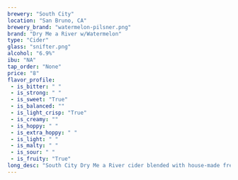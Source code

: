 ```yaml
---
brewery: "South City"
location: "San Bruno, CA"
brewery_brand: "watermelon-pilsner.png"
brand: "Dry Me a River w/Watermelon"
type: "Cider"
glass: "snifter.png"
alcohol: "6.9%"
ibu: "NA"
tap_order: "None"
price: "8"
flavor_profile:
 - is_bitter: " "
 - is_strong: " "
 - is_sweet: "True"
 - is_balanced: ""
 - is_light_crisp: "True"
 - is_creamy: ""
 - is_hoppy: " "
 - is_extra_hoppy: " "
 - is_light: " "
 - is_malty: " "
 - is_sour: " "
 - is_fruity: "True"
long_desc: "South City Dry Me a River cider blended with house-made fresh watermelon juice."
---
```

